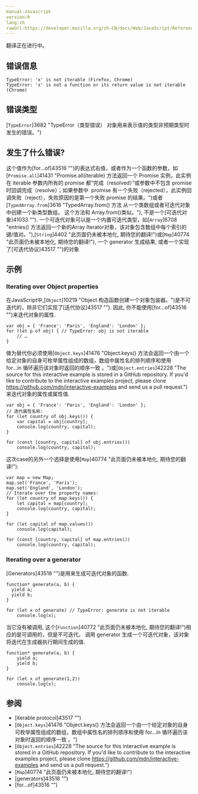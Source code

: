```yaml
---
manual:Javascript
version:0
lang:zh
rawUrl:https://developer.mozilla.org/zh-CN/docs/Web/JavaScript/Reference/Errors/is_not_iterable
---
```




翻译正在进行中。





## 错误信息<a name="错误信息"></a>

```
TypeError: 'x' is not iterable (Firefox, Chrome)
TypeError: 'x' is not a function or its return value is not iterable (Chrome)

```

## 错误类型<a name="错误类型"></a>


[`TypeError`]3682 "TypeError（类型错误） 对象用来表示值的类型非预期类型时发生的错误。")


## 发生了什么错误?<a name="发生了什么错误"></a>


这个值作为[for…of]43516 "")的表达式右值，或者作为一个函数的参数，如[`Promise.all`]41431 "Promise.all(iterable) 方法返回一个 Promise 实例，此实例在 iterable 参数内所有的 promise 都“完成（resolved）”或参数中不包含 promise 时回调完成（resolve）；如果参数中  promise 有一个失败（rejected），此实例回调失败（reject），失败原因的是第一个失败 promise 的结果。")或者[`TypedArray.from`]3616 "TypedArray.from() 方法 从一个类数组或者可迭代对象中创建一个新类型数组。 这个方法和 Array.from()类似。"), 不是一个[可迭代对象]41033 ""). 一个可迭代对象可以是一个内置可迭代类型，如[`Array`]6708 "entries() 方法返回一个新的Array Iterator对象，该对象包含数组中每个索引的键/值对。"),[`String`]4402 "此页面仍未被本地化, 期待您的翻译!")或[`Map`]40774 "此页面仍未被本地化, 期待您的翻译!"), 一个 generator 生成结果, 或者一个实现了[可迭代协议]43517 "")的对象


## 示例<a name="示例"></a>

### Iterating over Object properties<a name="Iterating_over_Object_properties"></a>


在JavaScript中,[`Object`]10219 "Object 构造函数创建一个对象包装器。")是不可迭代的，除非它们实现了[迭代协议]43517 ""). 因此, 你不能使用[for…of]43516 "")来迭代对象的属性.


```
var obj = { 'France': 'Paris', 'England': 'London' };
for (let p of obj) { // TypeError: obj is not iterable
    // …
}
```


做为替代你必须使用[`Object.keys`]41476 "Object.keys() 方法会返回一个由一个给定对象的自身可枚举属性组成的数组，数组中属性名的排列顺序和使用 for...in 循环遍历该对象时返回的顺序一致 。")或[`Object.entries`]42228 "The source for this interactive example is stored in a GitHub repository. If you'd like to contribute to the interactive examples project, please clone https://github.com/mdn/interactive-examples and send us a pull request.")来迭代对象的属性或属性值.


```
var obj = { 'France': 'Paris', 'England': 'London' };
// 迭代属性名称:
for (let country of obj.keys()) {
    var capital = obj[country];
    console.log(country, capital);
}

for (const [country, capital] of obj.entries())
    console.log(country, capital);
```


这次case的另外一个选择是使用[`Map`]40774 "此页面仍未被本地化, 期待您的翻译!"):


```
var map = new Map;
map.set('France', 'Paris');
map.set('England', 'London');
// Iterate over the property names:
for (let country of map.keys()) {
    let capital = map[country];
    console.log(country, capital);
}

for (let capital of map.values())
    console.log(capital);

for (const [country, capital] of map.entries())
    console.log(country, capital);
```

### Iterating over a generator<a name="Iterating_over_a_generator"></a>


[Generators]43518 "")是用来生成可迭代对象的函数.


```
function* generate(a, b) {
  yield a;
  yield b;
}

for (let x of generate) // TypeError: generate is not iterable
    console.log(x);
```


当它没有被调用, 这个[`Function`]40772 "此页面仍未被本地化, 期待您的翻译!")相应的是可调用的，但是不可迭代。 调用 generator 生成一个可迭代对象，该对象将迭代在生成器执行期间生成的值.


```
function* generate(a, b) {
    yield a;
    yield b;
}

for (let x of generate(1,2))
    console.log(x);
```

## 参阅<a name="参阅"></a>

* [iterable protocol]43517 "")
* [`Object.keys`]41476 "Object.keys() 方法会返回一个由一个给定对象的自身可枚举属性组成的数组，数组中属性名的排列顺序和使用 for...in 循环遍历该对象时返回的顺序一致 。")
* [`Object.entries`]42228 "The source for this interactive example is stored in a GitHub repository. If you'd like to contribute to the interactive examples project, please clone https://github.com/mdn/interactive-examples and send us a pull request.")
* [`Map`]40774 "此页面仍未被本地化, 期待您的翻译!")
* [generators]43518 "")
* [for…of]43516 "")



